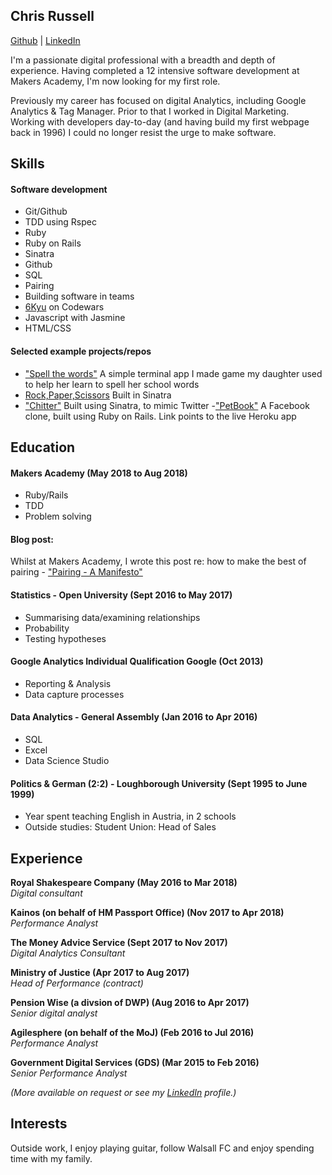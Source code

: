 ## Chris Russell

[Github](http://www.github.com/chrisrusselldigital) | [LinkedIn](http://www.linkedin.com/in/chrisrussell1/)

I'm a passionate digital professional with a breadth and depth of experience. Having completed a 12 intensive software development at Makers Academy, I'm now looking for my first role.

Previously my career has focused on digital Analytics, including Google Analytics & Tag Manager. Prior to that I worked in Digital Marketing. Working with developers day-to-day (and having build my first webpage back in 1996) I could no longer resist the urge to make software.

## Skills

#### Software development

- Git/Github
- TDD using Rspec
- Ruby
- Ruby on Rails
- Sinatra
- Github
- SQL
- Pairing
- Building software in teams
- [6Kyu](https://www.codewars.com/users/chrisrusselldigital) on Codewars
- Javascript with Jasmine
- HTML/CSS

#### Selected example projects/repos

- ["Spell the words"](https://github.com/chrisrusselldigital/spell-the-words) A simple terminal app I made game my daughter used to help her learn to spell her school words
- [Rock,Paper,Scissors](https://github.com/chrisrusselldigital/rps-challenge) Built in Sinatra
- ["Chitter"](https://github.com/chrisrusselldigital/chitter-challenge) Built using Sinatra, to mimic Twitter
-["PetBook"](http://petbook-acebook.herokuapp.com/) A Facebook clone, built using Ruby on Rails. Link points to the live Heroku app


## Education

#### Makers Academy (May 2018 to Aug 2018)

- Ruby/Rails
- TDD
- Problem solving

#### Blog post:
Whilst at Makers Academy, I wrote this post re: how to make the best of pairing - ["Pairing - A Manifesto"](https://medium.com/@_chris_russell/pairing-a-manifesto-ea6d92d83d78)

#### Statistics - Open University (Sept 2016 to May 2017)

- Summarising data/examining relationships
- Probability
- Testing hypotheses

#### Google Analytics Individual Qualification Google (Oct 2013)
- Reporting & Analysis
- Data capture processes

#### Data Analytics - General Assembly (Jan 2016 to Apr 2016)
- SQL
- Excel
- Data Science Studio

#### Politics & German (2:2) - Loughborough University (Sept 1995 to June 1999)
- Year spent teaching English in Austria, in 2 schools
- Outside studies: Student Union: Head of Sales

## Experience

**Royal Shakespeare Company (May 2016 to Mar 2018)**</br>
*Digital consultant*

**Kainos (on behalf of HM Passport Office) (Nov 2017 to Apr 2018)**</br>
*Performance Analyst*

**The Money Advice Service (Sept 2017 to Nov 2017)**</br>
*Digital Analytics Consultant*

**Ministry of Justice (Apr 2017 to Aug 2017)**</br>
*Head of Performance (contract)*

**Pension Wise (a divsion of DWP) (Aug 2016 to Apr 2017)**</br>
*Senior digital analyst*

**Agilesphere (on behalf of the MoJ) (Feb 2016 to Jul 2016)**</br>
*Performance Analyst*

**Government Digital Services (GDS) (Mar 2015 to Feb 2016)**</br>
*Senior Performance Analyst*

_(More available on request or see my [LinkedIn](http://www.linkedin.com/in/chrisrussell1/) profile.)_

## Interests
Outside work, I enjoy playing guitar, follow Walsall FC and enjoy spending time with my family. 
